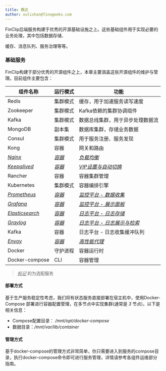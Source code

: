 ```yaml
---
title: 概述
author: xulishan@finogeeks.com
---
```


FinClip后端服务构建于优秀的开源基础设施之上。这些基础组件用于实现必要的业务处理，其中包括数据存储、

缓存、消息队列、服务治理等等。

### 基础服务

FinClip构建于部分优秀的开源组件之上，本章主要涵盖这些开源组件的维护与管理。目前组件主要包含：

| 组件名称               | 运行模式      | 功能                               |
| ---------------------- | ------------- | ---------------------------------- |
| Redis                  | 集群模式      | 缓存，用于加速服务读写速度         |
| Zookeeper              | 集群模式      | Kafka依赖的集群协调组件            |
| Kafka                  | 集群模式      | 数据总线集群，用于异步处理数据流   |
| MongoDB                | 副本集        | 数据库集群，存储业务数据           |
| Consul                 | 集群模式      | 用于服务注册、服务发现             |
| Kong                   | 容器          | 网关和路由                         |
| <u>*Nginx*</u>         | <u>*容器*</u> | <u>*负载均衡*</u>                  |
| <u>*Keepalived*</u>    | <u>*容器*</u> | <u>*VIP设置与自动切换*</u>         |
| Rancher                | 容器          | 容器集群管理                       |
| Kubernetes             | 集群模式      | 容器编排引擎                       |
| <u>*Prometheus*</u>    | <u>*容器*</u> | <u>*监控平台 - 数据收集*</u>       |
| <u>*Grafana*</u>       | *<u>容器</u>* | <u>*监控平台 - 展示面板*</u>       |
| <u>*Elasticsearch*</u> | <u>*容器*</u> | <u>*日志平台 - 日志存储*</u>       |
| <u>*Graylog*</u>       | <u>*容器*</u> | <u>*日志平台 - 日志展示与检索*</u> |
| Kafka                  | 容器          | 日志平台 - 日志收集缓冲队列        |
| <u>*Envoy*</u>         | <u>*容器*</u> | <u>*高性能代理*</u>                |
| Docker                 | 守护进程      | 容器运行时                         |
| Docker-compose         | CLI           | 容器管理                           |

> <u>*标记*</u> 的为选配服务



#### 部署方式

基于生产服务稳定性考虑，我们将有状态服务直接部署在宿主机中，使用Docker-Compose 部署进行容器配置管理，在多节点中实现集群(通常是 *3* 节点)，以下是相关信息：

* Compose配置目录： */mnt/opt/docker-compose*
* 数据目录：*/mnt/var/lib/container*



####  管理方式

基于docker-compose的管理方式非常简单，你只需要进入到服务的compose目录，执行docker-compose命令即可进行服务管理，详情请参考各组件运维部分指南。

